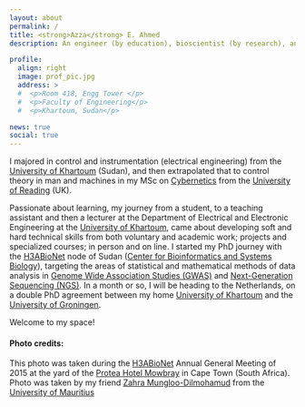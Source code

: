 ```yaml
---
layout: about
permalink: /
title: <strong>Azza</strong> E. Ahmed
description: An engineer (by education), bioscientist (by research), and an educator (by profession). Currently based at the <a href="https://www.uofk.edu/index.php/en/">University of Khartoum</a>. 

profile:
  align: right
  image: prof_pic.jpg
  address: >
  #  <p>Room 418, Engg Tower </p>
  #  <p>Faculty of Engineering</p> 
  #  <p>Khartoum, Sudan</p>

news: true
social: true
---
```


I majored in control and instrumentation (electrical engineering) from the [University of Khartoum](https://www.uofk.edu/index.php/en/) (Sudan), and then extrapolated that to control theory in man and machines in my MSc on [Cybernetics](https://en.wikipedia.org/wiki/Cybernetics) from the [University of Reading](http://www.reading.ac.uk/) (UK). 

Passionate about learning, my journey from a student, to a teaching assistant and then a lecturer at the Department of Electrical and Electronic Engineering at the [University of Khartoum](https://www.uofk.edu/index.php/en/), came about developing soft and hard technical skills from both voluntary and academic work; projects and specialized courses; in person and on line. I started my PhD journey with the [H3ABioNet](https://h3abionet.org/) node of Sudan ([Center for Bioinformatics and Systems Biology](https://cbsb.uofk.edu/)), targeting the areas of statistical and mathematical methods of data analysis in [Genome Wide Association Studies (GWAS)](https://en.wikipedia.org/wiki/Genome-wide_association_study) and [Next-Generation Sequencing (NGS)](https://en.wikipedia.org/wiki/DNA_sequencing#Next-generation_methods).
In a month or so, I will be heading to the Netherlands, on a double PhD agreement between my home [University of Khartoum](https://www.uofk.edu/index.php/en/) and the [University of Groningen](https://www.rug.nl/?lang=en).

Welcome to my space!


#### Photo credits:
This photo was taken during the [H3ABioNet](https://h3abionet.org/) Annual General Meeting of 2015 at the yard of the [Protea Hotel
Mowbray](https://www.marriott.com/hotels/fact-sheet/travel/cptmw-protea-hotel-cape-town-mowbray/) in Cape Town (South Africa). Photo was taken by my friend [Zahra Mungloo-Dilmohamud]() from the [University of Mauritius](http://www.uom.ac.mu/)
